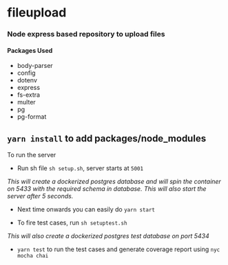 # fileupload

### Node express based repository to upload files
#### Packages Used
* body-parser
* config
* dotenv
* express
* fs-extra
* multer
* pg
* pg-format

## `yarn install` to add packages/node_modules

To run the server
* Run sh file `sh setup.sh`, server starts at `5001`

*This will create a dockerized postgres database and will spin the container on 5433 with the required schema in database. This will also start the server after 5 seconds.*
* Next time onwards you can easily do `yarn start`

* To fire test cases, run `sh setuptest.sh`

*This will also create a dockerized postgres test database on port 5434*
* `yarn test` to run the test cases and generate coverage report using `nyc mocha chai`
